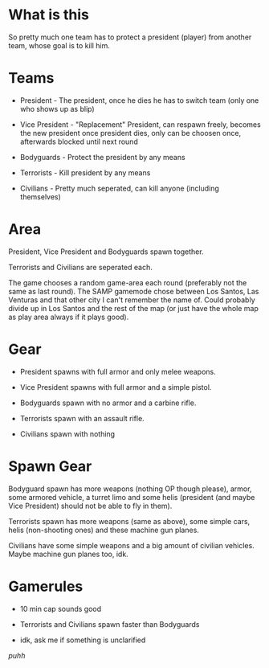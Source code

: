 
# What is this
So pretty much one team has to protect a president (player) from another team, whose goal is to kill him.

# Teams
* President - The president, once he dies he has to switch team (only one who shows up as blip)

* Vice President - "Replacement" President, can respawn freely, becomes the new president once president dies, only can be choosen once, afterwards blocked until next round

* Bodyguards - Protect the president by any means

* Terrorists - Kill president by any means

* Civilians - Pretty much seperated, can kill anyone (including themselves)

# Area
President, Vice President and Bodyguards spawn together.

Terrorists and Civilians are seperated each.

The game chooses a random game-area each round (preferably not the same as last round). The SAMP gamemode chose between Los Santos, Las Venturas and that other city I can't remember the name of. Could probably divide up in Los Santos and the rest of the map (or just have the whole map as play area always if it plays good).

# Gear
* President spawns with full armor and only melee weapons.

* Vice President spawns with full armor and a simple pistol.
 
* Bodyguards spawn with no armor and a carbine rifle.
 
* Terrorists spawn with an assault rifle.
 
* Civilians spawn with nothing

# Spawn Gear
Bodyguard spawn has more weapons (nothing OP though please), armor, some armored vehicle, a turret limo and some helis (president (and maybe Vice President) should not be able to fly in them).

Terrorists spawn has more weapons (same as above), some simple cars, helis (non-shooting ones) and these machine gun planes.

Civilians have some simple weapons and a big amount of civilian vehicles. Maybe machine gun planes too, idk.

# Gamerules
* 10 min cap sounds good

* Terrorists and Civilians spawn faster than Bodyguards

* idk, ask me if something is unclarified

_puhh_